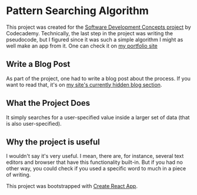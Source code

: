 # Pattern Searching Algorithm
This project was created for the [Software Development Concepts project](https://www.codecademy.com/courses/introduction-to-it/kanban_projects/software-development-concepts) by Codecademy. Technically, the last step in the project was writing the pseudocode, but I figured since it was such a simple algorithm I might as well make an app from it. One can check it on [my portfolio site](https://robiniversen.com/pattern-searching-algorithm)

## Write a Blog Post
As part of the project, one had to write a blog post about the process. If you want to read that, it's on [my site's currently hidden blog section](https://robiniversen.com/blog/my-journey-through-codecademys-software-development-concepts-project/).

## What the Project Does
It simply searches for a user-specified value inside a larger set of data (that is also user-specified).  

## Why the project is useful
I wouldn't say it's very useful. I mean, there are, for instance, several text editors and browser that have this functionality built-in. But if you had no other way, you could check if you used a specific word to much in a piece of writing. 



This project was bootstrapped with [Create React App](https://github.com/facebook/create-react-app).
